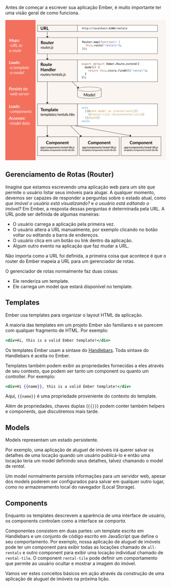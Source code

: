 Antes de começar a escrever sua aplicação Ember, é muito importante ter uma visão geral de como funciona.

![ember core concepts](../../images/ember-core-concepts/ember-core-concepts.png)

## Gerenciamento de Rotas (Router)
Imagine que estamos escrevendo uma aplicação web para um site que permite o usuário listar seus imóveis para alugar.
A qualquer momento, devemos ser capazes de responder a perguntas sobre o estado atual, como _que imóvel o usuário está visualizando?_ e _o usuário está editando o imóvel?_ Em Ember, a resposta dessas perguntas é determinada pela URL.
A URL pode ser definida de algumas maneiras:


* O usuário carrega a aplicação pela primeira vez.
* O usuário altera a URL manualmente, por exemplo clicando no botão voltar ou editando a barra de endereços.
* O usuário clica em um botão ou link dentro da aplicação.
* Algum outro evento na aplicação que faz mudar a URL.

Não importa como a URL foi definida, a primeira coisa que acontece é que o router do Ember mapeia a URL para um gerenciador de rotas.

O gerenciador de rotas normalmente faz duas coisas:

* Ele renderiza um template.
* Ele carrega um model que estará disponível no template.

## Templates

Ember usa templates para organizar o layout HTML da aplicação.

A maioria das templates em um projeto Ember são familiares e se parecem com qualquer fragmento de HTML. Por exemplo:

```handlebars
<div>Hi, this is a valid Ember template!</div>
```

Os templates Ember usam a sintaxe do [Handlebars](http://handlebarsjs.com).
Toda sintaxe do Handlebars é aceita no Ember.

Templates também podem exibir as propriedades fornecidas a eles através de seu contexto, que podem ser tanto um component ou quanto um controller. Por exemplo:

```handlebars
<div>Hi {{name}}, this is a valid Ember template!</div>
```

Aqui, `{{name}}` é uma propriedade proveniente do contexto do template.

Além de propriedades, chaves duplas (`{{}}`) podem conter também
helpers e components, que discutiremos mais tarde.

## Models

Models representam um estado persistente.

Por exemplo, uma aplicação de aluguel de imóveis irá querer salvar os detalhes de uma locação quando um usuário publicá-lo e então uma locação teria um model definindo seus detalhes, talvez chamando o model de _rental_.

Um model normalmente persiste informações para um servidor web, apesar dos models poderem ser configurados para salvar em qualquer outro lugar, como no armazenamento local do navegador (Local Storage).

## Components

Enquanto os templates descrevem a aparência de uma interface de usuário, os components controlam como a interface se _comporta_.

Componentes consistem em duas partes: um template escrito em Handlebars e um conjunto de código escrito em JavaScript que define o seu comportamento.
Por exemplo, nossa aplicação de aluguel de imóveis pode ter um component para exibir todas as locações chamado de `all-rentals` e outro component para exibir uma locação individual chamado de `rental-tile`.
O component `rental-tile` pode definir um comportamento que permite ao usuário ocultar e mostrar a imagem do imóvel.

Vamos ver estes conceitos básicos em ação através da construção de uma aplicação de aluguel de imóveis na próxima lição.
